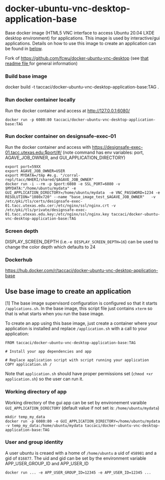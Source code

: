 docker-ubuntu-vnc-desktop-application-base
=========================

Base docker image (HTML5 VNC interface to access Ubuntu 20.04 LXDE desktop environment) for applications. This image is used by interactive/gui applications.  Details on how to use this image to create an application can be found in [below](#use-base-image-to-create-an-application).


Fork of https://github.com/fcwu/docker-ubuntu-vnc-desktop
(see [that readme file ](README_original.md) for general information)


### Build base image

docker build -t taccaci/docker-ubuntu-vnc-desktop-application-base:TAG .

### Run docker container locally

Run the docker container and access at http://127.0.0.1:6080/
```
docker run -p 6080:80 taccaci/docker-ubuntu-vnc-desktop-application-base:TAG
```

### Run docker container on designsafe-exec-01

Run the docker container and access with https://designsafe-exec-01.tacc.utexas.edu:$port/#/
(note command has env variables: port, AGAVE_JOB_OWNER, and GUI_APPLICATION_DIRECTORY)

```
export port=59XX
export AGAVE_JOB_OWNER=USER
export MYDATA=/tmp #e.g. "/corral-repl/tacc/NHERI/shared/$AGAVE_JOB_OWNER"
docker run -i --rm -p $port:6080 -e SSL_PORT=6080 -v $MYDATA:"/home/ubuntu/mydata" -e GUI_APPLICATION_DIRECTORY=/home/ubuntu/mydata  -e VNC_PASSWORD=1234 -e RESOLUTION="1080x720" --name "base_image_test_$AGAVE_JOB_OWNER"   -v /etc/pki/tls/certs/designsafe-exec-01.tacc.utexas.edu.cer:/etc/nginx/ssl/nginx.crt -v /etc/pki/tls/private/designsafe-exec-01.tacc.utexas.edu.key:/etc/nginx/ssl/nginx.key taccaci/docker-ubuntu-vnc-desktop-application-base:TAG
```

### Screen depth

DISPLAY_SCREEN_DEPTH (i.e.`-e DISPLAY_SCREEN_DEPTH=16`) can be used to change the color depth which defaults to 24

### Dockerhub

https://hub.docker.com/r/taccaci/docker-ubuntu-vnc-desktop-application-base

## Use base image to create an application
[1] The base image supervisord configuration is configured so that it starts `/applcations.sh`. In the base image, this script file just contains `xterm` so that is what starts when you run the base image.

To create an app using this base image, just create a container where your application is installed and replace `/application.sh` with a call to your application:

```
FROM taccaci/docker-ubuntu-vnc-desktop-application-base:TAG

# Install your app dependencies and app

# Replace application script with script running your application
COPY application.sh /
```

Note that `application.sh` should have proper permissions set (`chmod +xr application.sh`) so the user can run it.

### Working directory of app
Working directory of the gui app can be set by environement varaible `GUI_APPLICATION_DIRECTORY` (default value if not set is:  `/home/ubuntu/mydata`)

```
mkdir temp_my_data
docker run -p 6080:80 -e GUI_APPLICATION_DIRECTORY=/home/ubuntu/mydata -v temp_my_data:/home/ubuntu/mydata taccaci/docker-ubuntu-vnc-desktop-application-base:TAG
```

### User and group identity
A user ubuntu is creaed with a home of `/home/ubuntu` a uid of `458981` and a gid of `816877`. The uid and gid can be set by the environment variable APP_USER_GROUP_ID and APP_USER_ID
```
docker run ... -e APP_USER_GROUP_ID=12345 -e APP_USER_ID=12345 ...
```
